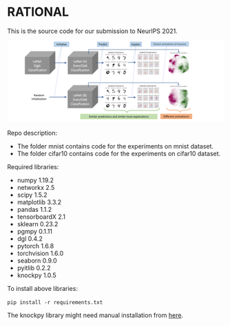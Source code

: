 # RATIONAL

This is the source code for our submission to NeurIPS 2021.

![Image of Yaktocat](https://github.com/anonymousNIPS/RATIONAL/blob/a00eb22559952928625a3854a08ba769f853b843/figs/DeepEx-2.png)

Repo description:

  * The folder mnist contains code for the experiments on mnist dataset.
  * The folder cifar10 contains code for the experiments on cifar10 dataset.

Required libraries:

  * numpy 1.19.2
  * networkx 2.5
  * scipy 1.5.2
  * matplotlib 3.3.2
  * pandas 1.1.2
  * tensorboardX 2.1
  * sklearn 0.23.2
  * pgmpy 0.1.11
  * dgl 0.4.2
  * pytorch 1.6.8
  * torchvision 1.6.0
  * seaborn 0.9.0
  * pyitlib 0.2.2
  * knockpy 1.0.5
  
To install above libraries:

`pip install -r requirements.txt`

The knockpy library might need manual installation from [here]( https://pypi.org/project/knockpy/).
